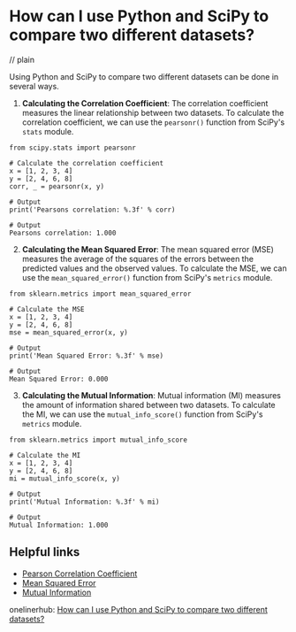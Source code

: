 # How can I use Python and SciPy to compare two different datasets?
// plain

Using Python and SciPy to compare two different datasets can be done in several ways.

1. **Calculating the Correlation Coefficient**: The correlation coefficient measures the linear relationship between two datasets. To calculate the correlation coefficient, we can use the `pearsonr()` function from SciPy's `stats` module.

```
from scipy.stats import pearsonr

# Calculate the correlation coefficient
x = [1, 2, 3, 4]
y = [2, 4, 6, 8]
corr, _ = pearsonr(x, y)

# Output
print('Pearsons correlation: %.3f' % corr)

# Output
Pearsons correlation: 1.000
```

2. **Calculating the Mean Squared Error**: The mean squared error (MSE) measures the average of the squares of the errors between the predicted values and the observed values. To calculate the MSE, we can use the `mean_squared_error()` function from SciPy's `metrics` module.

```
from sklearn.metrics import mean_squared_error

# Calculate the MSE
x = [1, 2, 3, 4]
y = [2, 4, 6, 8]
mse = mean_squared_error(x, y)

# Output
print('Mean Squared Error: %.3f' % mse)

# Output
Mean Squared Error: 0.000
```

3. **Calculating the Mutual Information**: Mutual information (MI) measures the amount of information shared between two datasets. To calculate the MI, we can use the `mutual_info_score()` function from SciPy's `metrics` module.

```
from sklearn.metrics import mutual_info_score

# Calculate the MI
x = [1, 2, 3, 4]
y = [2, 4, 6, 8]
mi = mutual_info_score(x, y)

# Output
print('Mutual Information: %.3f' % mi)

# Output
Mutual Information: 1.000
```

## Helpful links
- [Pearson Correlation Coefficient](https://en.wikipedia.org/wiki/Pearson_correlation_coefficient)
- [Mean Squared Error](https://en.wikipedia.org/wiki/Mean_squared_error)
- [Mutual Information](https://en.wikipedia.org/wiki/Mutual_information)

onelinerhub: [How can I use Python and SciPy to compare two different datasets?](https://onelinerhub.com/python-scipy/how-can-i-use-python-and-scipy-to-compare-two-different-datasets)